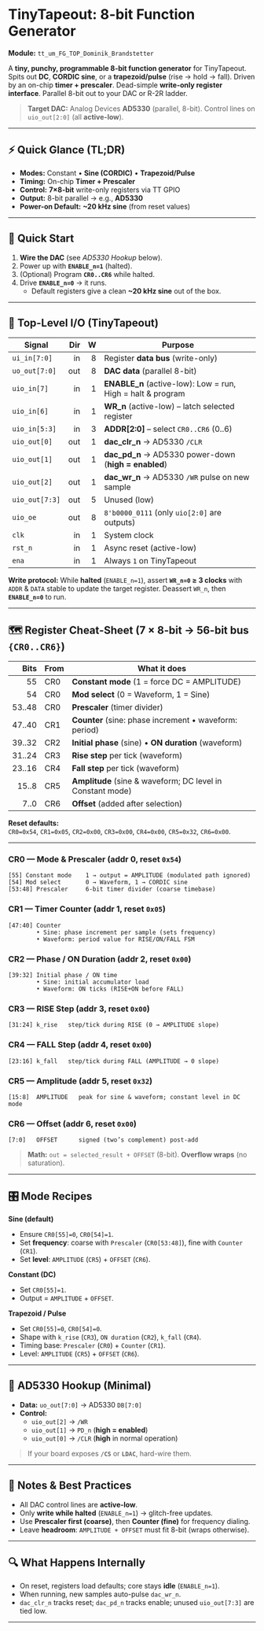 # TinyTapeout: 8-bit Function Generator  
**Module:** `tt_um_FG_TOP_Dominik_Brandstetter`

A **tiny, punchy, programmable 8-bit function generator** for TinyTapeout. Spits out **DC**, **CORDIC sine**, or a **trapezoid/pulse** (rise → hold → fall). Driven by an on-chip **timer + prescaler**. Dead-simple **write-only register interface**. Parallel 8-bit out to your DAC or R-2R ladder.

> **Target DAC:** Analog Devices **AD5330** (parallel, 8-bit). Control lines on `uio_out[2:0]` (all **active-low**).

---

## ⚡ Quick Glance (TL;DR)

- **Modes:** Constant • **Sine (CORDIC)** • **Trapezoid/Pulse**  
- **Timing:** On-chip **Timer + Prescaler**  
- **Control:** **7×8-bit** write-only registers via TT GPIO  
- **Output:** 8-bit parallel → e.g., **AD5330**  
- **Power-on Default:** **~20 kHz sine** (from reset values)

---

## 🚀 Quick Start

1. **Wire the DAC** (see *AD5330 Hookup* below).  
2. Power up with **`ENABLE_n=1`** (halted).  
3. (Optional) Program **`CR0..CR6`** while halted.  
4. Drive **`ENABLE_n=0`** → it runs.  
   - Default registers give a clean **~20 kHz sine** out of the box.

---

## 🧰 Top-Level I/O (TinyTapeout)

| Signal         | Dir | W | Purpose |
|---|---:|---:|---|
| `ui_in[7:0]`   | in  | 8 | Register **data bus** (write-only) |
| `uo_out[7:0]`  | out | 8 | **DAC data** (parallel 8-bit) |
| `uio_in[7]`    | in  | 1 | **ENABLE_n** (active-low): Low = run, High = halt & program |
| `uio_in[6]`    | in  | 1 | **WR_n** (active-low) – latch selected register |
| `uio_in[5:3]`  | in  | 3 | **ADDR[2:0]** – select `CR0..CR6` (0..6) |
| `uio_out[0]`   | out | 1 | **dac_clr_n** → AD5330 `/CLR` |
| `uio_out[1]`   | out | 1 | **dac_pd_n** → AD5330 power-down (**high = enabled**) |
| `uio_out[2]`   | out | 1 | **dac_wr_n** → AD5330 `/WR` pulse on new sample |
| `uio_out[7:3]` | out | 5 | Unused (low) |
| `uio_oe`       | out | 8 | `8'b0000_0111` (only `uio[2:0]` are outputs) |
| `clk`          | in  | 1 | System clock |
| `rst_n`        | in  | 1 | Async reset (active-low) |
| `ena`          | in  | 1 | Always `1` on TinyTapeout |

**Write protocol:** While **halted** (`ENABLE_n=1`), assert **`WR_n=0` ≥ 3 clocks** with `ADDR` & `DATA` stable to update the target register. Deassert `WR_n`, then **`ENABLE_n=0`** to run.

---

## 🗺️ Register Cheat-Sheet (7 × 8-bit → 56-bit bus `{CR0..CR6}`)

| Bits   | From | What it does |
|---:|---|---|
| 55     | CR0 | **Constant mode** (1 = force DC = AMPLITUDE) |
| 54     | CR0 | **Mod select** (0 = Waveform, 1 = Sine) |
| 53..48 | CR0 | **Prescaler** (timer divider) |
| 47..40 | CR1 | **Counter** (sine: phase increment • waveform: period) |
| 39..32 | CR2 | **Initial phase** (sine) • **ON duration** (waveform) |
| 31..24 | CR3 | **Rise step** per tick (waveform) |
| 23..16 | CR4 | **Fall step** per tick (waveform) |
| 15..8  | CR5 | **Amplitude** (sine & waveform; DC level in Constant mode) |
| 7..0   | CR6 | **Offset** (added after selection) |

**Reset defaults:**  
`CR0=0x54`, `CR1=0x05`, `CR2=0x00`, `CR3=0x00`, `CR4=0x00`, `CR5=0x32`, `CR6=0x00`.

---

### CR0 — Mode & Prescaler (addr 0, reset `0x54`)
```
[55] Constant mode    1 → output = AMPLITUDE (modulated path ignored)
[54] Mod select       0 → Waveform, 1 → CORDIC sine
[53:48] Prescaler     6-bit timer divider (coarse timebase)
```

### CR1 — Timer Counter (addr 1, reset `0x05`)
```
[47:40] Counter
        • Sine: phase increment per sample (sets frequency)
        • Waveform: period value for RISE/ON/FALL FSM
```

### CR2 — Phase / ON Duration (addr 2, reset `0x00`)
```
[39:32] Initial phase / ON time
        • Sine: initial accumulator load
        • Waveform: ON ticks (RISE+ON before FALL)
```

### CR3 — RISE Step (addr 3, reset `0x00`)
```
[31:24] k_rise   step/tick during RISE (0 → AMPLITUDE slope)
```

### CR4 — FALL Step (addr 4, reset `0x00`)
```
[23:16] k_fall   step/tick during FALL (AMPLITUDE → 0 slope)
```

### CR5 — Amplitude (addr 5, reset `0x32`)
```
[15:8]  AMPLITUDE   peak for sine & waveform; constant level in DC mode
```

### CR6 — Offset (addr 6, reset `0x00`)
```
[7:0]   OFFSET      signed (two’s complement) post-add
```

> **Math:** `out = selected_result + OFFSET` (8-bit). **Overflow wraps** (no saturation).

---

## 🎛️ Mode Recipes

**Sine (default)**
- Ensure `CR0[55]=0`, `CR0[54]=1`.  
- Set **frequency**: coarse with `Prescaler` (`CR0[53:48]`), fine with `Counter` (`CR1`).  
- Set **level**: `AMPLITUDE` (`CR5`) + `OFFSET` (`CR6`).

**Constant (DC)**
- Set `CR0[55]=1`.  
- Output = `AMPLITUDE` + `OFFSET`.

**Trapezoid / Pulse**
- Set `CR0[55]=0`, `CR0[54]=0`.  
- Shape with `k_rise` (`CR3`), `ON duration` (`CR2`), `k_fall` (`CR4`).  
- Timing base: `Prescaler` (`CR0`) + `Counter` (`CR1`).  
- Level: `AMPLITUDE` (`CR5`) + `OFFSET` (`CR6`).

---

## 🔌 AD5330 Hookup (Minimal)

- **Data:** `uo_out[7:0]` → AD5330 `DB[7:0]`  
- **Control:**  
  - `uio_out[2]` → `/WR`  
  - `uio_out[1]` → `PD_n` (**high = enabled**)  
  - `uio_out[0]` → `/CLR` (**high** in normal operation)

> If your board exposes **`/CS`** or **`LDAC`**, hard-wire them.

---

## 📝 Notes & Best Practices

- All DAC control lines are **active-low**.  
- Only **write while halted** (`ENABLE_n=1`) → glitch-free updates.  
- Use **Prescaler first (coarse)**, then **Counter (fine)** for frequency dialing.  
- Leave **headroom**: `AMPLITUDE + OFFSET` must fit 8-bit (wraps otherwise).

---

## 🔍 What Happens Internally

- On reset, registers load defaults; core stays **idle** (`ENABLE_n=1`).  
- When running, new samples auto-pulse `dac_wr_n`.  
- `dac_clr_n` tracks reset; `dac_pd_n` tracks enable; unused `uio_out[7:3]` are tied low.

---
